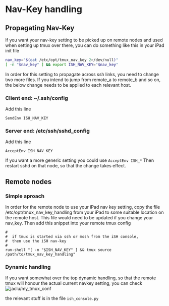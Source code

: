 # Nav-Key handling

## Propagating Nav-Key

If you want your nav-key setting to be picked up on remote nodes and used
when setting up tmux over there, you can do something like this in your
iPad init file

```bash
nav_key="$(cat /etc/opt/tmux_nav_key 2>/dev/null)"
[ -n "$nav_key" ] && export ISH_NAV_KEY="$nav_key"
```

In order for this setting to propagate across ssh links, you need to
change two more files. If you intend to jump from remote_a to remote_b
and so on, the below change needs to be applied to each relevant host.

### Client end: ~/.ssh/config

Add this line

```ssh
SendEnv ISH_NAV_KEY
```

### Server end:  /etc/ssh/sshd_config

Add this line

```ssh
AcceptEnv ISH_NAV_KEY
```

If you want a more generic setting you could use `AcceptEnv ISH_*`
Then restart sshd on that node, so that the change takes effect.

## Remote nodes

### Simple aproach

In order for the remote node to use your iPad nav key
setting, copy the file /etc/opt/tmux_nav_key_handling from your iPad
to some suitable location on the remote host. This file would need to be
updated if you change your nav_key.
Then add this snippet into your remote tmux config

```tmux
#
#  if tmux is started via ssh or mosh from the iSH console,
#  then use the iSH nav-key
#
run-shell "[ -n "$ISH_NAV_KEY" ] && tmux source /path/to/tmux_nav_key_handling"
```

### Dynamic handling

If you want somewhat over the top dynamic handling, so that the remote
tmux will honour the actual current navkey setting, you can check
![jaclu/my_tmux_conf](https://github.com/jaclu/my_tmux_conf)

the relevant stuff is in the file `ish_console.py`
